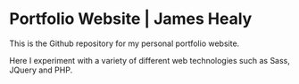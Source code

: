 # Portfolio Website | James Healy
This is the Github repository for my personal portfolio website.

Here I experiment with a variety of different web technologies such as Sass, JQuery and PHP.
